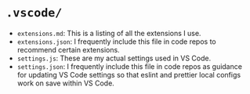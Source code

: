 # `.vscode/`

- `extensions.md`: This is a listing of all the extensions I use.
- `extensions.json`: I frequently include this file in code repos to recommend certain extensions.
- `settings.js`: These are my actual settings used in VS Code.
- `settings.json`: I frequently include this file in code repos as guidance for updating VS Code settings so that eslint and prettier local configs work on save within VS Code.

